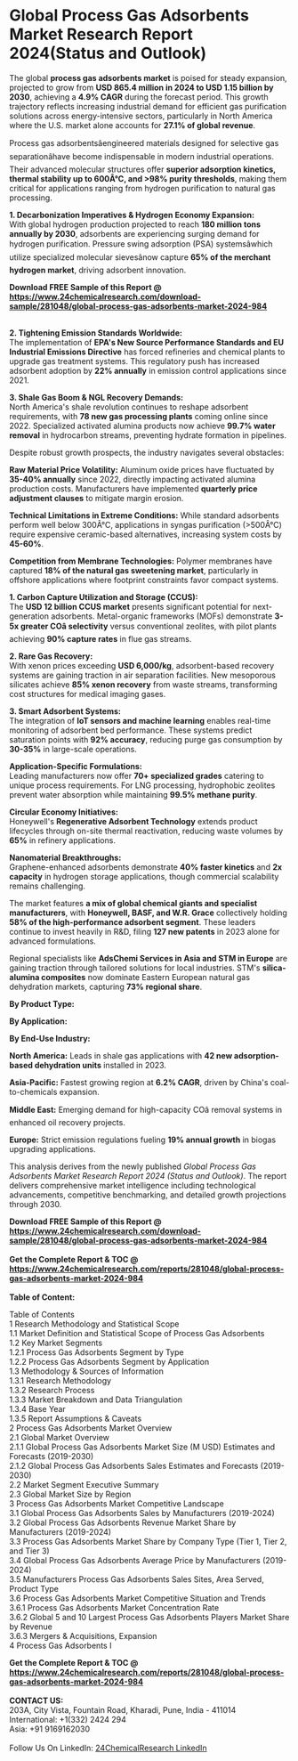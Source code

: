 <h1>Global Process Gas Adsorbents Market Research Report 2024(Status and Outlook)</h1><p>The global <strong>process gas adsorbents market</strong> is poised for steady expansion, projected to grow from <strong>USD 865.4 million in 2024 to USD 1.15 billion by 2030</strong>, achieving a <strong>4.9% CAGR</strong> during the forecast period. This growth trajectory reflects increasing industrial demand for efficient gas purification solutions across energy-intensive sectors, particularly in North America where the U.S. market alone accounts for <strong>27.1% of global revenue</strong>.</p><p>Process gas adsorbentsâengineered materials designed for selective gas separationâhave become indispensable in modern industrial operations. Their advanced molecular structures offer <strong>superior adsorption kinetics, thermal stability up to 600Â°C, and &gt;98% purity thresholds</strong>, making them critical for applications ranging from hydrogen purification to natural gas processing.</p><p><strong>1. Decarbonization Imperatives &amp; Hydrogen Economy Expansion:</strong><br>
With global hydrogen production projected to reach <strong>180 million tons annually by 2030</strong>, adsorbents are experiencing surging demand for hydrogen purification. Pressure swing adsorption (PSA) systemsâwhich utilize specialized molecular sievesânow capture <strong>65% of the merchant hydrogen market</strong>, driving adsorbent innovation.</p><div><b>Download FREE Sample of this Report @ 
            <a href="https://www.24chemicalresearch.com/download-sample/281048/global-process-gas-adsorbents-market-2024-984">
            https://www.24chemicalresearch.com/download-sample/281048/global-process-gas-adsorbents-market-2024-984</a></b></div><br><p><strong>2. Tightening Emission Standards Worldwide:</strong><br>
The implementation of <strong>EPA's New Source Performance Standards and EU Industrial Emissions Directive</strong> has forced refineries and chemical plants to upgrade gas treatment systems. This regulatory push has increased adsorbent adoption by <strong>22% annually</strong> in emission control applications since 2021.</p><p><strong>3. Shale Gas Boom &amp; NGL Recovery Demands:</strong><br>
North America's shale revolution continues to reshape adsorbent requirements, with <strong>78 new gas processing plants</strong> coming online since 2022. Specialized activated alumina products now achieve <strong>99.7% water removal</strong> in hydrocarbon streams, preventing hydrate formation in pipelines.</p><p>Despite robust growth prospects, the industry navigates several obstacles:</p><p><strong>Raw Material Price Volatility:</strong> Aluminum oxide prices have fluctuated by <strong>35-40% annually</strong> since 2022, directly impacting activated alumina production costs. Manufacturers have implemented <strong>quarterly price adjustment clauses</strong> to mitigate margin erosion.</p><p><strong>Technical Limitations in Extreme Conditions:</strong> While standard adsorbents perform well below 300Â°C, applications in syngas purification (&gt;500Â°C) require expensive ceramic-based alternatives, increasing system costs by <strong>45-60%</strong>.</p><p><strong>Competition from Membrane Technologies:</strong> Polymer membranes have captured <strong>18% of the natural gas sweetening market</strong>, particularly in offshore applications where footprint constraints favor compact systems.</p><p><strong>1. Carbon Capture Utilization and Storage (CCUS):</strong><br>
The <strong>USD 12 billion CCUS market</strong> presents significant potential for next-generation adsorbents. Metal-organic frameworks (MOFs) demonstrate <strong>3-5x greater COâ selectivity</strong> versus conventional zeolites, with pilot plants achieving <strong>90% capture rates</strong> in flue gas streams.</p><p><strong>2. Rare Gas Recovery:</strong><br>
With xenon prices exceeding <strong>USD 6,000/kg</strong>, adsorbent-based recovery systems are gaining traction in air separation facilities. New mesoporous silicates achieve <strong>85% xenon recovery</strong> from waste streams, transforming cost structures for medical imaging gases.</p><p><strong>3. Smart Adsorbent Systems:</strong><br>
The integration of <strong>IoT sensors and machine learning</strong> enables real-time monitoring of adsorbent bed performance. These systems predict saturation points with <strong>92% accuracy</strong>, reducing purge gas consumption by <strong>30-35%</strong> in large-scale operations.</p><p><strong>Application-Specific Formulations:</strong><br>
	Leading manufacturers now offer <strong>70+ specialized grades</strong> catering to unique process requirements. For LNG processing, hydrophobic zeolites prevent water absorption while maintaining <strong>99.5% methane purity</strong>.</p><p><strong>Circular Economy Initiatives:</strong><br>
	Honeywell's <strong>Regenerative Adsorbent Technology</strong> extends product lifecycles through on-site thermal reactivation, reducing waste volumes by <strong>65%</strong> in refinery applications.</p><p><strong>Nanomaterial Breakthroughs:</strong><br>
	Graphene-enhanced adsorbents demonstrate <strong>40% faster kinetics</strong> and <strong>2x capacity</strong> in hydrogen storage applications, though commercial scalability remains challenging.</p><p>The market features <strong>a mix of global chemical giants and specialist manufacturers</strong>, with <strong>Honeywell, BASF, and W.R. Grace</strong> collectively holding <strong>58% of the high-performance adsorbent segment</strong>. These leaders continue to invest heavily in R&amp;D, filing <strong>127 new patents</strong> in 2023 alone for advanced formulations.</p><p>Regional specialists like <strong>AdsChemi Services in Asia and STM in Europe</strong> are gaining traction through tailored solutions for local industries. STM's <strong>silica-alumina composites</strong> now dominate Eastern European natural gas dehydration markets, capturing <strong>73% regional share</strong>.</p><p><strong>By Product Type:</strong></p><p><strong>By Application:</strong></p><p><strong>By End-Use Industry:</strong></p><p><strong>North America:</strong> Leads in shale gas applications with <strong>42 new adsorption-based dehydration units</strong> installed in 2023.</p><p><strong>Asia-Pacific:</strong> Fastest growing region at <strong>6.2% CAGR</strong>, driven by China's coal-to-chemicals expansion.</p><p><strong>Middle East:</strong> Emerging demand for high-capacity COâ removal systems in enhanced oil recovery projects.</p><p><strong>Europe:</strong> Strict emission regulations fueling <strong>19% annual growth</strong> in biogas upgrading applications.</p><p>This analysis derives from the newly published <em>Global Process Gas Adsorbents Market Research Report 2024 (Status and Outlook)</em>. The report delivers comprehensive market intelligence including technological advancements, competitive benchmarking, and detailed growth projections through 2030.</p><div><b>Download FREE Sample of this Report @ 
            <a href="https://www.24chemicalresearch.com/download-sample/281048/global-process-gas-adsorbents-market-2024-984">
            https://www.24chemicalresearch.com/download-sample/281048/global-process-gas-adsorbents-market-2024-984</a></b></div><br><div><b>Get the Complete Report & TOC @ 
            <a href="https://www.24chemicalresearch.com/reports/281048/global-process-gas-adsorbents-market-2024-984">
            https://www.24chemicalresearch.com/reports/281048/global-process-gas-adsorbents-market-2024-984</a></b></div><br>
            <b>Table of Content:</b><p>Table of Contents<br />
 1 Research Methodology and Statistical Scope<br />
 1.1 Market Definition and Statistical Scope of Process Gas Adsorbents<br />
 1.2 Key Market Segments<br />
 1.2.1 Process Gas Adsorbents Segment by Type<br />
 1.2.2 Process Gas Adsorbents Segment by Application<br />
 1.3 Methodology & Sources of Information<br />
 1.3.1 Research Methodology<br />
 1.3.2 Research Process<br />
 1.3.3 Market Breakdown and Data Triangulation<br />
 1.3.4 Base Year<br />
 1.3.5 Report Assumptions & Caveats<br />
 2 Process Gas Adsorbents Market Overview<br />
 2.1 Global Market Overview<br />
 2.1.1 Global Process Gas Adsorbents Market Size (M USD) Estimates and Forecasts (2019-2030)<br />
 2.1.2 Global Process Gas Adsorbents Sales Estimates and Forecasts (2019-2030)<br />
 2.2 Market Segment Executive Summary<br />
 2.3 Global Market Size by Region<br />
 3 Process Gas Adsorbents Market Competitive Landscape<br />
 3.1 Global Process Gas Adsorbents Sales by Manufacturers (2019-2024)<br />
 3.2 Global Process Gas Adsorbents Revenue Market Share by Manufacturers (2019-2024)<br />
 3.3 Process Gas Adsorbents Market Share by Company Type (Tier 1, Tier 2, and Tier 3)<br />
 3.4 Global Process Gas Adsorbents Average Price by Manufacturers (2019-2024)<br />
 3.5 Manufacturers Process Gas Adsorbents Sales Sites, Area Served, Product Type<br />
 3.6 Process Gas Adsorbents Market Competitive Situation and Trends<br />
 3.6.1 Process Gas Adsorbents Market Concentration Rate<br />
 3.6.2 Global 5 and 10 Largest Process Gas Adsorbents Players Market Share by Revenue<br />
 3.6.3 Mergers & Acquisitions, Expansion<br />
 4 Process Gas Adsorbents I</p><div><b>Get the Complete Report & TOC @ 
            <a href="https://www.24chemicalresearch.com/reports/281048/global-process-gas-adsorbents-market-2024-984">
            https://www.24chemicalresearch.com/reports/281048/global-process-gas-adsorbents-market-2024-984</a></b></div><br><b>CONTACT US:</b><br>
            203A, City Vista, Fountain Road, Kharadi, Pune, India - 411014<br>
            International: +1(332) 2424 294<br>
            Asia: +91 9169162030 <br><br>
            Follow Us On LinkedIn: <a href="https://www.linkedin.com/company/24chemicalresearch/">24ChemicalResearch LinkedIn</a>